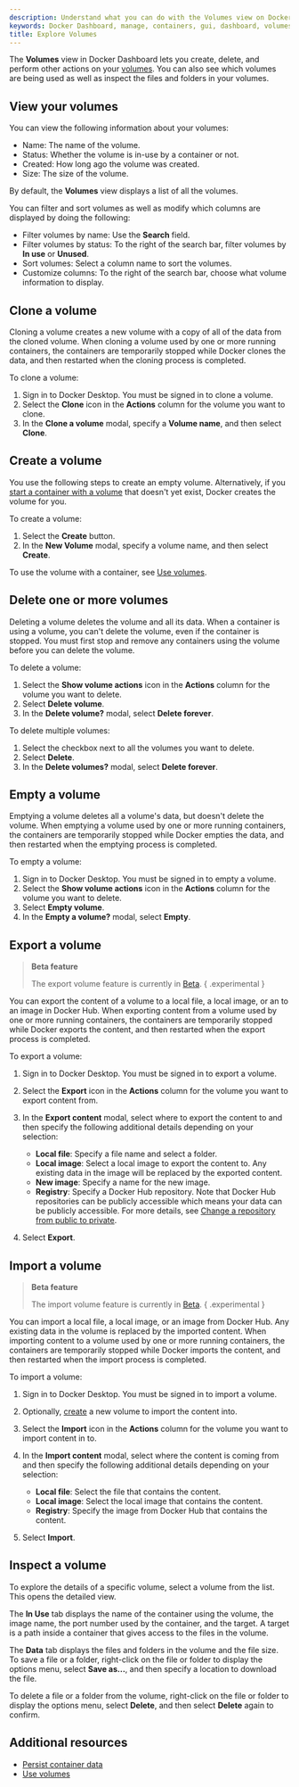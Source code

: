 ```yaml
---
description: Understand what you can do with the Volumes view on Docker Dashboard
keywords: Docker Dashboard, manage, containers, gui, dashboard, volumes, user manual
title: Explore Volumes
---
```


The **Volumes** view in Docker Dashboard lets you create, delete, and perform
other actions on your [volumes](../../storage/volumes.md). You can also see
which volumes are being used as well as inspect the files and folders in your
volumes.

## View your volumes

You can view the following information about your volumes:

- Name: The name of the volume.
- Status: Whether the volume is in-use by a container or not.
- Created: How long ago the volume was created.
- Size: The size of the volume.

By default, the **Volumes** view displays a list of all the volumes.

You can filter and sort volumes as well as modify which columns are displayed by
doing the following:

- Filter volumes by name: Use the **Search** field.
- Filter volumes by status: To the right of the search bar, filter volumes by
  **In use** or **Unused**.
- Sort volumes: Select a column name to sort the volumes.
- Customize columns: To the right of the search bar, choose what volume
  information to display.

## Clone a volume

Cloning a volume creates a new volume with a copy of all of the data from the
cloned volume. When cloning a volume used by one or more running containers, the
containers are temporarily stopped while Docker clones the data, and then
restarted when the cloning process is completed.

To clone a volume:

1. Sign in to Docker Desktop. You must be signed in to clone a volume.
2. Select the **Clone** icon in the **Actions** column for the volume you want
   to clone.
3. In the **Clone a volume** modal, specify a **Volume name**, and then select
   **Clone**.

## Create a volume

You use the following steps to create an empty volume. Alternatively, if you
[start a container with a volume](../../storage/volumes.md#start-a-container-with-a-volume)
that doesn't yet exist, Docker creates the volume for you.

To create a volume:

1. Select the **Create** button.
2. In the **New Volume** modal, specify a volume name, and then select
   **Create**.

To use the volume with a container, see [Use volumes](../../storage/volumes.md#start-a-container-with-a-volume).

## Delete one or more volumes

Deleting a volume deletes the volume and all its data. When a container is using
a volume, you can't delete the volume, even if the container is stopped.
You must first stop and remove any containers
using the volume before you can delete the volume.

To delete a volume:

1. Select the **Show volume actions** icon in the **Actions** column for the
   volume you want to delete.
2. Select **Delete volume**.
3. In the **Delete volume?** modal, select **Delete forever**.

To delete multiple volumes:

1. Select the checkbox next to all the volumes you want to delete.
2. Select **Delete**.
3. In the **Delete volumes?** modal, select **Delete forever**.

## Empty a volume

Emptying a volume deletes all a volume's data, but doesn't delete the volume.
When emptying a volume used by one or more running containers, the containers
are temporarily stopped while Docker empties the data, and then restarted when
the emptying process is completed.

To empty a volume:

1. Sign in to Docker Desktop. You must be signed in to empty a volume.
2. Select the **Show volume actions** icon in the **Actions** column for the
   volume you want to delete.
3. Select **Empty volume**.
4. In the **Empty a volume?** modal, select **Empty**.

## Export a volume

> **Beta feature**
>
> The export volume feature is currently in [Beta](../../release-lifecycle.md/#beta).
{ .experimental }

You can export the content of a volume to a local file, a local image, or an to
an image in Docker Hub. When exporting content from a volume used by one or more
running containers, the containers are temporarily stopped while Docker exports
the content, and then restarted when the export process is completed.

To export a volume:

1. Sign in to Docker Desktop. You must be signed in to export a volume.
2. Select the **Export** icon in the **Actions** column for the
   volume you want to export content from.
3. In the **Export content** modal, select where to export the content to and
   then specify the following additional details depending on your selection:

   - **Local file**: Specify a file name and select a folder.
   - **Local image**: Select a local image to export the content to. Any
    existing data in the image will be replaced by the exported content.
   - **New image**: Specify a name for the new image.
   - **Registry**: Specify a Docker Hub repository. Note that Docker Hub
     repositories can be publicly accessible which means your data can be
     publicly accessible. For more details, see
     [Change a repository from public to private](/docker-hub/repos/#change-a-repository-from-public-to-private).

4. Select **Export**.

## Import a volume

> **Beta feature**
>
> The import volume feature is currently in [Beta](../../release-lifecycle.md/#beta).
{ .experimental }

You can import a local file, a local image, or an image from Docker Hub. Any
existing data in the volume is replaced by the imported content. When importing
content to a volume used by one or more running containers, the containers are
temporarily stopped while Docker imports the content, and then restarted when
the import process is completed.

To import a volume:

1. Sign in to Docker Desktop. You must be signed in to import a volume.
2. Optionally, [create](#create-a-volume) a new volume to import the content
   into.
3. Select the **Import** icon in the **Actions** column for the
   volume you want to import content in to.
4. In the **Import content** modal, select where the content is coming from and
   then specify the following additional details depending on your selection:

   - **Local file**: Select the file that contains the content.
   - **Local image**: Select the local image that contains the content.
   - **Registry**: Specify the image from Docker Hub that contains the content.

5. Select **Import**.

## Inspect a volume

To explore the details of a specific volume, select a volume from the list. This
opens the detailed view.

The **In Use** tab displays the name of the container using the volume, the
image name, the port number used by the container, and the target. A target is a
path inside a container that gives access to the files in the volume.

The **Data** tab displays the files and folders in the volume and the file size.
To save a file or a folder, right-click on the file or folder to display the
options menu, select **Save as...**, and then specify a location to download the
file.

To delete a file or a folder from the volume, right-click on the file or folder
to display the options menu, select **Delete**, and then select **Delete** again
to confirm.

## Additional resources

- [Persist container data](../../guides/walkthroughs/persist-data.md)
- [Use volumes](../../storage/volumes.md)